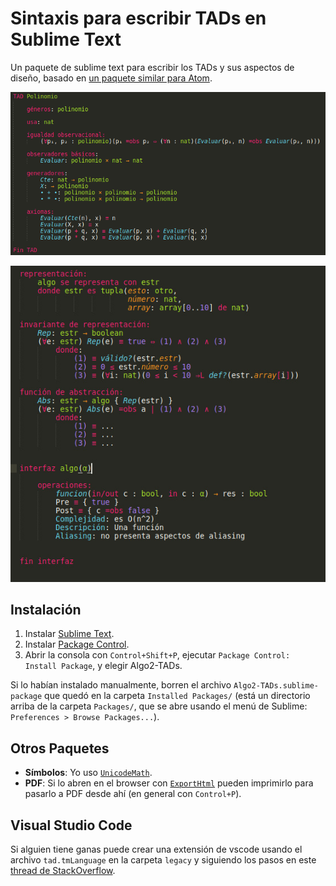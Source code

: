 # Sintaxis para escribir TADs en Sublime Text

Un paquete de sublime text para escribir los TADs y sus aspectos de diseño, basado en [un paquete similar para Atom](https://github.com/luisbustamante097/language-tad-aed2).

![Imagen](./imagenes/ejemplo_tad.png)

![Imagen](./imagenes/ejemplo_design.jpeg)

## Instalación

1. Instalar [Sublime Text](https://www.sublimetext.com/).
2. Instalar [Package Control](https://packagecontrol.io/installation).
3. Abrir la consola con `Control+Shift+P`, ejecutar `Package Control: Install Package`, y elegir Algo2-TADs.

Si lo habían instalado manualmente, borren el archivo `Algo2-TADs.sublime-package` que quedó en la carpeta `Installed Packages/` (está un directorio arriba de la carpeta `Packages/`, que se abre usando el menú de Sublime: `Preferences > Browse Packages...`).

## Otros Paquetes

- **Símbolos**: Yo uso [`UnicodeMath`](https://github.com/mvoidex/UnicodeMath).
- **PDF**: Si lo abren en el browser con [`ExportHtml`](https://packagecontrol.io/packages/ExportHtml) pueden imprimirlo para pasarlo a PDF desde ahí (en general con `Control+P`).

## Visual Studio Code

Si alguien tiene ganas puede crear una extensión de vscode usando el archivo `tad.tmLanguage` en la carpeta `legacy` y siguiendo los pasos en este [thread de StackOverflow](https://stackoverflow.com/questions/30687783/create-custom-language-in-visual-studio-code).
